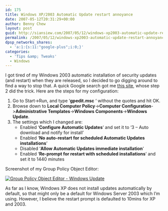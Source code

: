 ```yaml
---
id: 175
title: Windows XP/2003 Automatic Update restart annoyance
date: 2007-05-12T20:31:29+00:00
author: Benny Chew
layout: post
guid: http://siansiew.com/2007/05/12/windows-xp2003-automatic-update-restart-annoyance/
permalink: /2007/05/12/windows-xp2003-automatic-update-restart-annoyance/
dpsp_networks_shares:
  - 'a:1:{s:11:"google-plus";i:0;}'
categories:
  - 'Tips &amp; Tweaks'
  - Windows
---
```

I got tired of my Windows 2003 automatic installation of security updates (and restart) when they are released, so I decided to go digging around to find a way to stop that. A quick Google search got me <a href="http://www.codinghorror.com/blog/archives/000294.html" target="_blank">this site</a>, whose step 2 did the trick. Here are the steps for my configuration:

  1. Go to Start->Run, and type &#8216;**gpedit.msc** &#8216; without the quotes and hit OK.
  2. Browse down to **Local Computer Policy**->**Computer Configuration**->**Administrative Templates**->**Windows Components**->**Windows Update**.
  3. The settings which I changed are: 
      * Enabled &#8216;**Configure Automatic Updates**&#8216; and set it to &#8216;3 &#8211; Auto download and notify for install&#8217;
      * Enabled &#8216;**No auto-restart for scheduled Automatic Updates installations**&#8216;
      * Disabled &#8216;**Allow Automatic Updates immediate installation**&#8216;
      * Enabled &#8216;**Re-prompt for restart with scheduled installations**&#8216; and set it to 1440 minutes

Screenshot of my Group Policy Object Editor:

[![Group Policy Object Editor - Windows Update](https://bennychew.com/blog/wp-content/uploads/2007/05/gpedit-windows-update.thumbnail.png)](https://bennychew.com/blog/wp-content/uploads/2007/05/gpedit-windows-update.png "Group Policy Object Editor - Windows Update")

As far as I know, Windows XP does not install updates automatically by default, so that might only be a default for Windows Server 2003 which I&#8217;m using. However, I believe the restart prompt is defaulted to 10mins for XP and 2003.